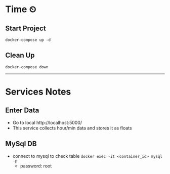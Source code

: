 # Time ⏲

## Start Project
`docker-compose up -d`

## Clean Up
`docker-compose down`

------------
# Services Notes
## Enter Data
- Go to local http://localhost:5000/
- This service collects hour/min data and stores it as floats

## MySql DB
- connect to mysql to check table `docker exec -it <container_id> mysql -p`
  - password: root
